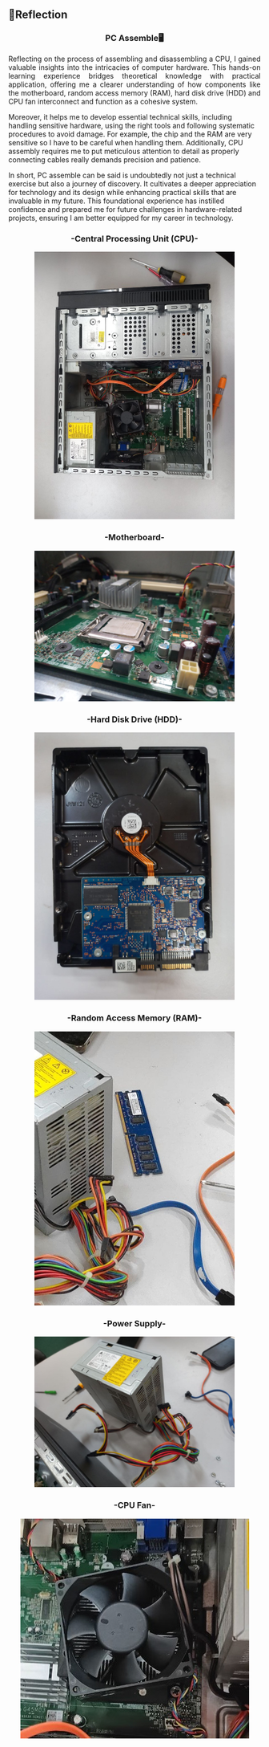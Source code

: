 ## 💭Reflection
<h3 align="center">PC Assemble🖥️</h3>
<p align= "justify">
Reflecting on the process of assembling and disassembling a CPU, I gained valuable insights into the intricacies of computer hardware. This hands-on learning experience bridges theoretical knowledge with practical application, offering me a clearer understanding of how components like the motherboard, random access memory (RAM), hard disk drive (HDD) and CPU fan interconnect and function as a cohesive system.

Moreover, it helps me to develop essential technical skills, including handling sensitive hardware, using the right tools and following systematic procedures to avoid damage. For example, the chip and the RAM are very sensitive so I have to be careful when handling them. Additionally, CPU assembly requires me to put meticulous attention to detail as properly connecting cables really demands precision and patience.

In short, PC assemble can be said is undoubtedly not just a technical exercise but also a journey of discovery. It cultivates a deeper appreciation for technology and its design while enhancing practical skills that are invaluable in my future. This foundational experience has instilled confidence and prepared me for future challenges in hardware-related projects, ensuring I am better equipped for my career in technology. 
<div align="center">
  <h3>-Central Processing Unit (CPU)-</h3>
  <img src="Computer Hardware.jpg" alt="CPU" width="400"/>
  <br>
  <h3>-Motherboard-</h3>
  <img src="Motherboard.jpg" alt="Motherboard" width="400"/>
  <br>
  <h3>-Hard Disk Drive (HDD)-</h3>
  <img src="Hard Disk Drive.jpg" alt="HDD" width="400"/>
  <br>
  <h3>-Random Access Memory (RAM)-</h3>
  <img src="Random Access Memory.jpg" alt="RAM" width="400"/>
  <br>
  <h3>-Power Supply-</h3>
  <img src="Power Supply.jpg" alt="Power Supply" width="400"/>
  <br>
  <h3>-CPU Fan-</h3>
  <img src="CPU Fan.jpg" alt="CPU Fan width="400"/>
</div>
</p>
